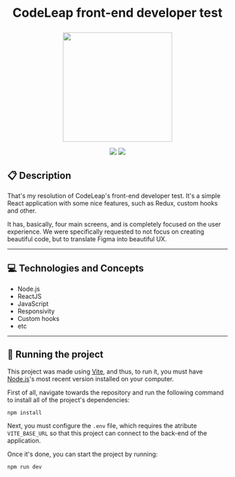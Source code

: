 # <p align = "center"> CodeLeap front-end developer test </p>

<p align="center">
   <img src="https://codeleap.co.uk/static/838fbf40bc335c2ffd2ea5ee19ed3baa/f6c84/codeleap_logo_white.webp" width="250px"/>
</p>

<p align = "center">
   <img src="https://img.shields.io/badge/author-adnanbezerra-4dae71?style=flat-square" />
   <img src="https://img.shields.io/github/languages/count/adnanbezerra/codeleap-test?color=4dae71&style=flat-square" />
</p>

##  :clipboard: Description

That's my resolution of CodeLeap's front-end developer test. It's a simple React application with some nice features, such as Redux, custom hooks and other. 

It has, basically, four main screens, and is completely focused on the user experience. We were specifically requested to not focus on creating beautiful code, but to translate Figma into beautiful UX.

***

## :computer: Technologies and Concepts

- Node.js
- ReactJS
- JavaScript
- Responsivity
- Custom hooks
- etc

***

## 🏁 Running the project

This project was made using [Vite](https://vitejs.dev/), and thus, to run it, you must have [Node.js](https://nodejs.org/en/download/)'s most recent version installed on your computer.

First of all, navigate towards the repository and run the following command to install all of the project's dependencies:

```
npm install
```

Next, you must configure the `.env` file, which requires the atribute `VITE_BASE_URL` so that this project can connect to the back-end of the application. 

Once it's done, you can start the project by running:

```
npm run dev
```
